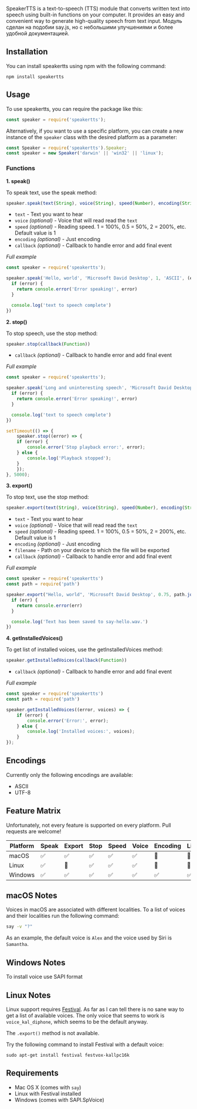 SpeakerTTS is a text-to-speech (TTS) module that converts written text into speech using built-in functions on your computer. It provides an easy and convenient way to generate high-quality speech from text input. Модуль сделан на подобии say.js, но с небольшими улучшениями и более удобной документацией.

## Installation

You can install speakertts using npm with the following command:
```shell
npm install speakertts
```

## Usage

To use speakertts, you can require the package like this:
```javascript
const speaker = require('speakertts');
```

Alternatively, if you want to use a specific platform, you can create a new instance of the `speaker` class with the desired platform as a parameter:
```javascript
const Speaker = require('speakertts').Speaker;
const speaker = new Speaker('darwin' || 'win32' || 'linux');
```

### Functions

**1. speak()**

To speak text, use the speak method:
```javascript
speaker.speak(text(String), voice(String), speed(Number), encoding(String), callback(Function))
```

- `text` - Text you want to hear
- `voice` *(optional)* - Voice that will read read the `text`
- `speed` *(optional)* - Reading speed. 1 = 100%, 0.5 = 50%, 2 = 200%, etc. Default value is 1
- `encoding` *(optional)* - Just encoding
- `callback` *(optional)* - Callback to handle error and add final event

*Full example*
```javascript
const speaker = require('speakertts');

speaker.speak('Hello, world', 'Microsoft David Desktop', 1, 'ASCII', (error) => {
  if (error) {
    return console.error('Error speaking!', error)
  }

  console.log('text to speech complete')
})
```

**2. stop()**

To stop speech, use the stop method:
```javascript
speaker.stop(callback(Function))
```

- `callback` *(optional)* - Callback to handle error and add final event

*Full example*
```javascript
const speaker = require('speakertts');

speaker.speak('Long and uninteresting speech', 'Microsoft David Desktop', 1, 'ASCII', (error) => {
  if (error) {
    return console.error('Error speaking!', error)
  }

  console.log('text to speech complete')
})

setTimeout(() => {
    speaker.stop((error) => {
    if (error) {
        console.error('Stop playback error:', error);
    } else {
        console.log('Playback stopped');
    }
    });
}, 5000);
```

**3. export()**

To stop text, use the stop method:
```javascript
speaker.export(text(String), voice(String), speed(Number), encoding(String), filename(String), callback(Function))
```

- `text` - Text you want to hear
- `voice` *(optional)* - Voice that will read read the `text`
- `speed` *(optional)* - Reading speed. 1 = 100%, 0.5 = 50%, 2 = 200%, etc. Default value is 1
- `encoding` *(optional)* - Just encoding
- `filename` - Path on your device to which the file will be exported
- `callback` *(optional)* - Callback to handle error and add final event

*Full example*
```javascript
const speaker = require('speakertts')
const path = require('path')

speaker.export("Hello, world", 'Microsoft David Desktop', 0.75, path.join(__dirname, 'say-hello.wav'), (err) => {
  if (err) {
    return console.error(err)
  }

  console.log('Text has been saved to say-hello.wav.')
})
```

**4. getInstalledVoices()**

To get list of installed voices, use the getInstalledVoices method:
```javascript
speaker.getInstalledVoices(callback(Function))
```

- `callback` *(optional)* - Callback to handle error and add final event

*Full example*
```javascript
const speaker = require('speakertts')
const path = require('path')

speaker.getInstalledVoices((error, voices) => {
    if (error) {
        console.error('Error:', error);
    } else {
        console.log('Installed voices:', voices);
    }
});
```

## Encodings

Currently only the following encodings are available:
- ASCII
- UTF-8

## Feature Matrix

Unfortunately, not every feature is supported on every platform. Pull requests are welcome!

Platform | Speak | Export | Stop | Speed | Voice | Encoding | List
---------|-------|--------|------|-------|-------|-----|------|
macOS    | :white_check_mark: | :white_check_mark: | :white_check_mark: | :white_check_mark: | :white_check_mark: | :no_entry_sign: | :no_entry_sign:
Linux    | :white_check_mark: | :no_entry_sign:    | :white_check_mark: | :white_check_mark: | :white_check_mark: | :no_entry_sign: | :no_entry_sign:
Windows  | :white_check_mark: | :white_check_mark: | :white_check_mark: | :white_check_mark: | :white_check_mark: | :white_check_mark: | :white_check_mark:


## macOS Notes

Voices in macOS are associated with different localities. To a list of voices and their localities run the following command:

```sh
say -v "?"
```

As an example, the default voice is `Alex` and the voice used by Siri is `Samantha`.


## Windows Notes

To install voice use SAPI format

## Linux Notes

Linux support requires [Festival](http://www.cstr.ed.ac.uk/projects/festival/). As far as I can tell there is no sane way to get a list of available voices. The only voice that seems to work is `voice_kal_diphone`, which seems to be the default anyway.

The `.export()` method is not available.

Try the following command to install Festival with a default voice:

```shell
sudo apt-get install festival festvox-kallpc16k
```


## Requirements

* Mac OS X (comes with `say`)
* Linux with Festival installed
* Windows (comes with SAPI.SpVoice)